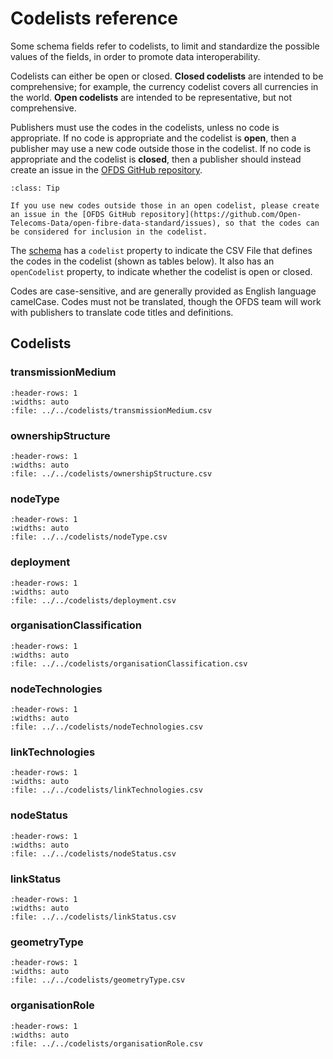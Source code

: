 # Codelists reference

Some schema fields refer to codelists, to limit and standardize the possible values of the fields, in order to promote data interoperability.

Codelists can either be open or closed. **Closed codelists** are intended to be comprehensive; for example, the currency codelist covers all currencies in the world. **Open codelists** are intended to be representative, but not comprehensive.

Publishers must use the codes in the codelists, unless no code is appropriate. If no code is appropriate and the codelist is **open**, then a publisher may use a new code outside those in the codelist. If no code is appropriate and the codelist is **closed**, then a publisher should instead create an issue in the [OFDS GitHub repository](https://github.com/Open-Telecoms-Data/open-fibre-data-standard/issues).

```{admonition} Extending open codelists
:class: Tip

If you use new codes outside those in an open codelist, please create an issue in the [OFDS GitHub repository](https://github.com/Open-Telecoms-Data/open-fibre-data-standard/issues), so that the codes can be considered for inclusion in the codelist.
```

The [schema](schema.md) has a `codelist` property to indicate the CSV File that defines the codes in the codelist (shown as tables below). It also has an `openCodelist` property, to indicate whether the codelist is open or closed.

Codes are case-sensitive, and are generally provided as English language camelCase. Codes must not be translated, though the OFDS team will work with publishers to translate code titles and definitions.

## Codelists

### transmissionMedium

```{csv-table-no-translate}
:header-rows: 1
:widths: auto
:file: ../../codelists/transmissionMedium.csv
```

### ownershipStructure

```{csv-table-no-translate}
:header-rows: 1
:widths: auto
:file: ../../codelists/ownershipStructure.csv
```

### nodeType

```{csv-table-no-translate}
:header-rows: 1
:widths: auto
:file: ../../codelists/nodeType.csv
```

### deployment

```{csv-table-no-translate}
:header-rows: 1
:widths: auto
:file: ../../codelists/deployment.csv
```

### organisationClassification

```{csv-table-no-translate}
:header-rows: 1
:widths: auto
:file: ../../codelists/organisationClassification.csv
```

### nodeTechnologies

```{csv-table-no-translate}
:header-rows: 1
:widths: auto
:file: ../../codelists/nodeTechnologies.csv
```

### linkTechnologies

```{csv-table-no-translate}
:header-rows: 1
:widths: auto
:file: ../../codelists/linkTechnologies.csv
```

### nodeStatus

```{csv-table-no-translate}
:header-rows: 1
:widths: auto
:file: ../../codelists/nodeStatus.csv
```

### linkStatus

```{csv-table-no-translate}
:header-rows: 1
:widths: auto
:file: ../../codelists/linkStatus.csv
```

### geometryType

```{csv-table-no-translate}
:header-rows: 1
:widths: auto
:file: ../../codelists/geometryType.csv
```

### organisationRole

```{csv-table-no-translate}
:header-rows: 1
:widths: auto
:file: ../../codelists/organisationRole.csv
```

